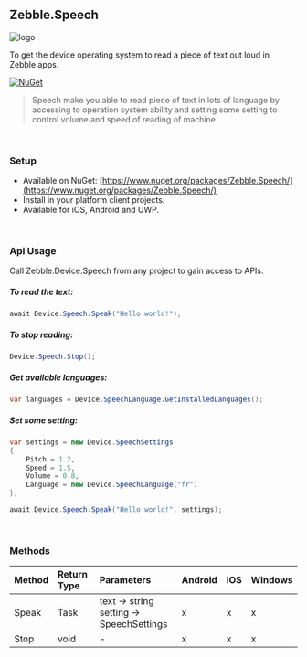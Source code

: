 ﻿[logo]: https://raw.githubusercontent.com/Geeksltd/Zebble.Speech/master/Shared/NuGet/Icon.png "Zebble.Speech"


## Zebble.Speech

![logo]

To get the device operating system to read a piece of text out loud in Zebble apps.


[![NuGet](https://img.shields.io/nuget/v/Zebble.Speech.svg?label=NuGet)](https://www.nuget.org/packages/Zebble.Speech/)

> Speech make you able to read piece of text in lots of language by accessing to operation system ability and setting some setting to control volume and speed of reading of machine.

<br>


### Setup
* Available on NuGet: [https://www.nuget.org/packages/Zebble.Speech/](https://www.nuget.org/packages/Zebble.Speech/)
* Install in your platform client projects.
* Available for iOS, Android and UWP.
<br>


### Api Usage
Call Zebble.Device.Speech from any project to gain access to APIs.

##### To read the text:
```csharp
await Device.Speech.Speak("Hello world!");
```
##### To stop reading:
```csharp
Device.Speech.Stop();
```
##### Get available languages:
```csharp
var languages = Device.SpeechLanguage.GetInstalledLanguages();
```
##### Set some setting:
```csharp
var settings = new Device.SpeechSettings
{
    Pitch = 1.2, 
    Speed = 1.5,
    Volume = 0.8,
    Language = new Device.SpeechLanguage("fr")
};

await Device.Speech.Speak("Hello world!", settings);
```

<br>

### Methods
| Method       | Return Type  | Parameters                          | Android | iOS | Windows |
| :----------- | :----------- | :-----------                        | :------ | :-- | :------ |
| Speak        | Task         | text -> string<br> setting -> SpeechSettings| x       | x   | x       |
| Stop         | void         | -                                   | x     | x   | x
